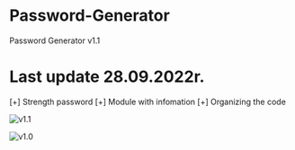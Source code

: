 # Password-Generator
 Password Generator v1.1
# Last update 28.09.2022r.
[+] Strength password
[+] Module with infomation
[+] Organizing the code

![v1.1](https://prnt.sc/Q2quC9rrPaPw)

![v1.0](https://media.discordapp.net/attachments/883095553683107850/1024790370233634856/unknown.png)
